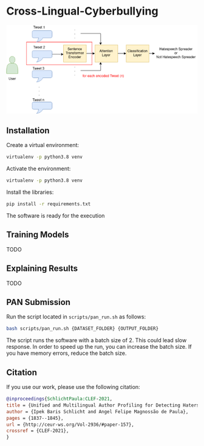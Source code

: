 # Cross-Lingual-Cyberbullying
![software image](images/Multi-lang-Hatespeech-Profiling.png)
## Installation
Create a virtual environment:
```bash
virtualenv -p python3.8 venv
```
Activate the environment:
```bash
virtualenv -p python3.8 venv
```
Install the libraries:
```bash
pip install -r requirements.txt
```
The software is ready for the execution

## Training Models
TODO

## Explaining Results
TODO

## PAN Submission

Run the script located in `scripts/pan_run.sh` as follows:

```bash
bash scripts/pan_run.sh {DATASET_FOLDER} {OUTPUT_FOLDER}
```

The script runs the software with a batch size of 2. This could lead slow response. In order to speed up the run, you can increase the batch size.
If you have memory errors, reduce the batch size. 

## Citation
If you use our work, please use the following citation:

```bibtex
@inproceedings{SchlichtPaula:CLEF-2021,
title = {Unified and Multilingual Author Profiling for Detecting Haters},
author = {Ipek Baris Schlicht and Angel Felipe Magnossão de Paula},
pages = {1837--1845},
url = {http://ceur-ws.org/Vol-2936/#paper-157},
crossref = {CLEF-2021},
}
```
